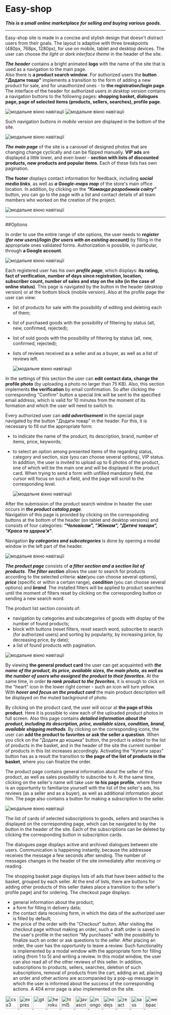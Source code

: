 # Easy-shop

**_This is a small online marketplace for selling and buying various goods._**

---

Easy-shop site is made in a concise and stylish design that doesn't distract
users from their goals. The layout is adaptive with three breakpoints (480px,
768px, 1280px), for use on mobile, tablet and desktop devices. The user can
choose _the light or dark interface theme_ in the header of the site.

**_The header_** contains a bright animated **logo** with the name of the site
that is used as a navigation to the main page.  
Also there is **a product search window**. For authorized users the **button
"Додати товар"** implements a transition to the form of adding a new product for
sale, and for unauthorized ones - to **the registration/login page**. The
interface of the header for authorized users _in desktop version_ contains a
navigation buttons to the following pages: **shopping basket, dialogues page,
page of selected items (products, sellers, searches), profile page**.

![модальне вікно навігації](/public/images/readme/header_desktop.png)
![модальне вікно навігації](/public/images/readme/header_desktop_aut.png)

Such navigation buttons _in mobile_ version are displayed in the bottom of the
site.

![модальне вікно навігації](/public/images/readme/mobile_desktop_aut.png)

**_The main page_** of the site is a carousel of designed photos that are
changing change cyclically and can be flipped manually. **VIP ads** are
displayed a little lower, and even lower - **section with lists of discounted
products, new products and popular items**. Each of these lists has own
pagination.

**The footer** displays contact information for feedback, including **_social
media links_**, as well as **_a Google-maps map_** of the store's main office
location. In addition, by clicking on the **_"Команда розробників сайту"_**
button, you can go to the page with a list and contact details of all team
members who worked on the creation of the project.

![модальне вікно навігації](/public/images/readme/footer.png)

---

##Options

In order to use the entire range of site options, the user needs to **_register
(for new users)/login (for users with an existing account)_** by filling in the
appropriate ones validated forms. Authorization is possible, in particular,
through **a Google account**.

![модальне вікно навігації](/public/images/readme/login.png)

Each registered user has his own **_profile page_**, which displays: **its
rating, fact of verification, number of days since registration, location,
subscriber count, number of sales and stay on the site (in the case of online
status)**. This page is navigated by the button in the header (desktop version)
or at the bottom block (mobile version). Also at the profile page the user can
view:

- list of products for sale with the possibility of editing and deleting each of
  them;
- list of purchased goods with the possibility of filtering by status (all, new,
  confirmed, rejected);
- list of sold goods with the possibility of filtering by status (all, new,
  confirmed, rejected);
- lists of reviews received as a seller and as a buyer, as well as a list of
  reviews left.

  ![модальне вікно навігації](/public/images/readme/profile.png)

In the settings of this section the user can **edit contact data, change the
profile photo** (by uploading a photo no larger than 75 KB). Also, this section
implements **the verification** by email confirmation. So after clicking the
corresponding "Confirm" button a special link will be sent to the specified
email address, which is valid for 10 minutes from the moment of its formation
and which the user will need to switch to.

Every authorized user can **_add advertisement_** in the special page navigated
by the button "Додати товар" in the header. For this, it is necessary to fill
out the appropriate form:

- to indicate the name of the product, its description, brand, number of items,
  price, keywords;
- to select an option among presented items of the regarding status, category
  and section, size (you can choose several options), VIP status. In addition,
  the user is invited to upload up to 6 photos of the product, one of which will
  be the main one and will be displayed in the product card. When trying to send
  a form with unfilled mandatory field, the cursor will focus on such a field,
  and the page will scroll to the corresponding level.

  ![модальне вікно навігації](/public/images/readme/add.png)

After the submission of the product search window in header the user occurs in
**_the product catalog page_**.  
Navigation of this page is provided by clicking on the corresponding buttons at
the bottom of the header (on tablet and desktop versions) and consists of four
categories: **_"Чоловікам", "Жінкам", "Дитячі товари", "Краса та здоров'я"_**.

Navigation **_by categories and subcategories_** is done by opening a modal
window in the left part of the header.

![модальне вікно навігації](/public/images/readme/modal.png)

**_The product page_** consists of **_a filter section and a section list of
products_**. **_The filter section_** allows the user to search for products
according to the selected criteria: **_size_**(you can choose several options),
**_price_** (specific or within a certain range), **_condition_** (you can
choose several options) and **_brand_**. The installed filters will be applied
to product searches until the moment of filters reset by clicking on the
corresponding button or sending a new search word.

The product list section consists of:

- navigation by categories and subcategories of goods with display of the number
  of found products;
- block with buttons (reset filters, reset search word, subscribe to search (for
  authorized users) and sorting by popularity, by increasing price, by
  decreasing price, by date);
- a list of found products with pagination.

![модальне вікно навігації](/public/images/readme/filters.png)

By viewing **the general product card** the user can get acquainted with **_the
name of the product, its price, available sizes, the main photo, as well as the
number of users who assigned the product to their favorites_**. At the same
time, in order **_to rank product to the favorites_**, it is enough to click on
the "heart" icon in the lower right corner - such an icon will turn yellow. With
**_hover and focus on the product card_** the main product description will be
displayed on the muted background of photo.

By clicking on the product card, the user will occur at **the page of this
product**. Here it is possible to view each of the uploaded product photos in
full screen. Also this page contains **_detailed information about the product,
including its description, price, available sizes, condition, brand, available
shipping methods_**. By clicking on the corresponding icons, the user can **add
the product to favorites or ask the seller a question**. When you click on the
"Додати до кошика" button, the product is added to the list of products in the
basket, and in the header of the site the current number of products in this
list increases accordingly. Activating the "Купити зараз" button has as a result
the transition to **the page of the list of products in the basket**, where you
can finalize the order.

The product page contains general information about the seller of this product,
as well as sales possibility to subscribe to it. At the same time, clicking on
the seller's name will take user **to his page profile**, where there is an
opportunity to familiarize yourself with the list of the seller's ads, his
reviews (as a seller and as a buyer), as well as additional information about
him. The page also contains a button for making a subscription to the seller.

![модальне вікно навігації](/public/images/readme/productItem.png)

The list of cards of selected subscriptions to goods, sellers and searches is
displayed on the corresponding page, which can be navigated to by the button in
the header of the site. Each of the subscriptions can be deleted by clicking the
corresponding button in subscription cards.

The dialogues page displays active and archived dialogues between site users.
Communication is happening instantly, because the addressee receives the message
a few seconds after sending. The number of messages changes in the header of the
site immediately after receiving or reading.

The shopping basket page displays lists of ads that have been added to the
basket, grouped by each seller. At the end of lists, there are buttons for
adding other products of this seller (takes place a transition to the seller's
profile page) and for ordering. The checkout page displays:

- general information about the product;
- a form for filling in delivery data;
- the contact data receiving form, in which the data of the authorized user is
  filled by default;
- the price of the order with the "Checkout" button. After visiting the checkout
  page without making an order, such a draft order is saved in the user's
  profile in the section "My purchases" with the possibility to finalize such an
  order or ask questions to the seller. After placing an order, the user has the
  opportunity to leave a review. Such functionality is implemented by a modal
  window with the appropriate form for filling rating (from 1 to 5) and writing
  a review. In this modal window, the user can also read all of the other
  reviews of this seller. In addition, subscriptions to products, sellers,
  searches, deletion of such subscriptions, removal of products from the cart,
  adding an ad, placing an order and other actions are accompanied by a pop-up
  message in which the user is informed about the success of the corresponding
  actions. A 404 error page is also implemented on the site.

<p align="left"> <a href="https://www.w3schools.com/css/" target="_blank" rel="noreferrer"> <img src="https://raw.githubusercontent.com/devicons/devicon/master/icons/css3/css3-original-wordmark.svg" alt="css3" width="40" height="40"/> </a> <a href="https://expressjs.com" target="_blank" rel="noreferrer"> <img src="https://raw.githubusercontent.com/devicons/devicon/master/icons/express/express-original-wordmark.svg" alt="express" width="40" height="40"/> </a> <a href="https://git-scm.com/" target="_blank" rel="noreferrer"> <img src="https://www.vectorlogo.zone/logos/git-scm/git-scm-icon.svg" alt="git" width="40" height="40"/> </a> <a href="https://heroku.com" target="_blank" rel="noreferrer"> <img src="https://www.vectorlogo.zone/logos/heroku/heroku-icon.svg" alt="heroku" width="40" height="40"/> </a> <a href="https://www.w3.org/html/" target="_blank" rel="noreferrer"> <img src="https://raw.githubusercontent.com/devicons/devicon/master/icons/html5/html5-original-wordmark.svg" alt="html5" width="40" height="40"/> </a> <a href="https://developer.mozilla.org/en-US/docs/Web/JavaScript" target="_blank" rel="noreferrer"> <img src="https://raw.githubusercontent.com/devicons/devicon/master/icons/javascript/javascript-original.svg" alt="javascript" width="40" height="40"/> </a> <a href="https://www.mongodb.com/" target="_blank" rel="noreferrer"> <img src="https://raw.githubusercontent.com/devicons/devicon/master/icons/mongodb/mongodb-original-wordmark.svg" alt="mongodb" width="40" height="40"/> </a> <a href="https://nodejs.org" target="_blank" rel="noreferrer"> <img src="https://raw.githubusercontent.com/devicons/devicon/master/icons/nodejs/nodejs-original-wordmark.svg" alt="nodejs" width="40" height="40"/> </a> <a href="https://reactjs.org/" target="_blank" rel="noreferrer"> <img src="https://raw.githubusercontent.com/devicons/devicon/master/icons/react/react-original-wordmark.svg" alt="react" width="40" height="40"/> </a> <a href="https://sass-lang.com" target="_blank" rel="noreferrer"> <img src="https://raw.githubusercontent.com/devicons/devicon/master/icons/sass/sass-original.svg" alt="sass" width="40" height="40"/> </a> <a href="https://webpack.js.org" target="_blank" rel="noreferrer"> <img src="https://raw.githubusercontent.com/devicons/devicon/d00d0969292a6569d45b06d3f350f463a0107b0d/icons/webpack/webpack-original-wordmark.svg" alt="webpack" width="40" height="40"/> </a> </p>
